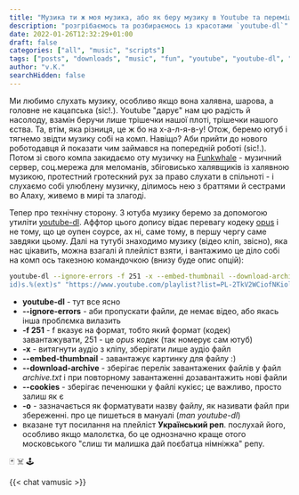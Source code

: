 ```yaml
---
title: "Музика ти ж моя музика, або як беру музику в Youtube та переміщую її на Funkwhale"
description: "розгрібаємось та розбираємось із красотами `youtube-dl`"
date: 2022-01-26T12:32:29+01:00
draft: false
categories: ["all", "music", "scripts"]
tags: ["posts", "downloads", "music", "fun", "youtube", "youtube-dl", "funkwhale", "FLOSS", "халява"]
author: "v.K."
searchHidden: false
---
```


Ми любимо слухать музику, особливо якщо вона халявна, шарова, а головне не кацапська (sic!.). Youtube "дарує" нам цю радість й насолоду, взамін беручи лише трішечки нашої плоті, трішечки нашого єства. Та, втім, яка різниця, це ж бо на х-а-л-я-в-у! Отож, беремо ютуб і тягнемо звідти музику собі на комп. Навіщо? Аби прийти до нового роботодавця й показати чим займався на попередній роботі (sic!.). Потом зі свого компа закидаємо оту музичку на [Funkwhale](https://funkwhale.audio/) - музичний сервер, соц.мережа для меломанів, збіговисько халявщиків із халявною музикою, протестний гротескний рух за право слухати в спільноті - і слухаємо собі улюблену музичку, ділимось нею з браттями й сестрами во Алаху, живемо в мирі та злагоді. 

Тепер про технічну сторону. З ютуба музику беремо за допомогою утиліти [youtube-dl](https://youtube-dl.org/). Аффтор цього допису відає перевагу кодеку [opus](https://en.wikipedia.org/wiki/Opus_(audio_format)) і не тому, що це оупен соурсе, ах ні, саме тому, в першу чергу саме завдяки цьому. Далі на тутубі знаходимо музику (відео кліп, звісно), яка нас цікавить, можна взагалі й плейліст взяти, і вантажимо це діло собі на комп ось такезною командочкою (внизу буде опис опцій):

```bash
youtube-dl --ignore-errors -f 251 -x --embed-thumbnail --download-archive archive.txt --cookies cookies.txt -o "%(title)s-%(
id)s.%(ext)s" "https://www.youtube.com/playlist?list=PL-2TkV2WCiofNKiolAk4Mm_UWpvViYbqS"
```

 - **youtube-dl** - тут все ясно
 - **--ignore-errors** - аби пропускати файли, де немає відео, або якась інша проблємка вилазить
 - **-f 251** - f вказує на формат, тобто який формат (кодек) завантажувати, 251 - це _opus_ кодек (так номерує сам ютуб)
 - **-x** - витягнути аудіо з кліпу, зберігати лише аудіо файл
 - **--embed-thumbnail** -  завантажує картинку для файлу :)
 - **--download-archive** - зберігає перелік завантажених файлів у файл _archive.txt_ і при повторному завантаженні дозавантажить нові файли
 - **--cookies** - зберігає печенюшки у файлі кукієс; це важливо, просто залиш як є
 - **-o** - зазначається як форматувати назву файлу, як називати файл при збереженні. про це пишеться в мануалі (_man youtube-dl_)
 - вказане тут посилання на плейліст **Український реп**. послухай його, особливо якщо малолєтка, бо це однозначно краще отого московського "слиш ти малишка дай поєбатца німніжка" репу. 

🃏 ☠️ 🕹️

{{< chat vamusic >}}
